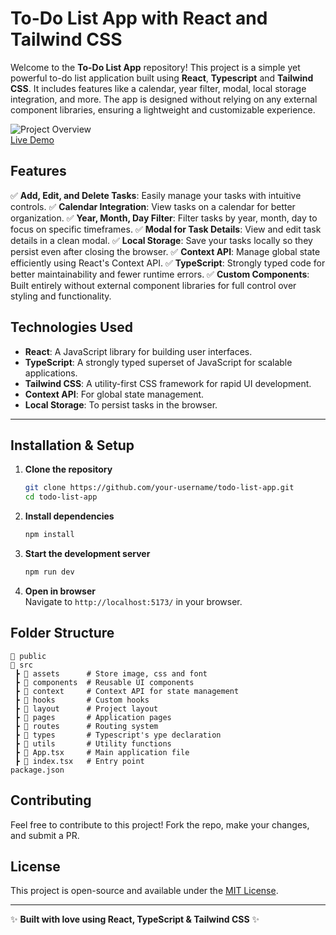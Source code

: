 # To-Do List App with React and Tailwind CSS

Welcome to the **To-Do List App** repository! This project is a simple yet powerful to-do list application built using **React**, **Typescript** and **Tailwind CSS**. It includes features like a calendar, year filter, modal, local storage integration, and more. The app is designed without relying on any external component libraries, ensuring a lightweight and customizable experience.

![Project Overview](./assets/images/login.png)  
[Live Demo](https://oway-todolist.vercel.app)

## **Features**

✅ **Add, Edit, and Delete Tasks**: Easily manage your tasks with intuitive controls.
✅ **Calendar Integration**: View tasks on a calendar for better organization.
✅ **Year, Month, Day Filter**: Filter tasks by year, month, day to focus on specific timeframes.
✅ **Modal for Task Details**: View and edit task details in a clean modal.
✅ **Local Storage**: Save your tasks locally so they persist even after closing the browser.
✅ **Context API**: Manage global state efficiently using React's Context API.
✅ **TypeScript**: Strongly typed code for better maintainability and fewer runtime errors.
✅ **Custom Components**: Built entirely without external component libraries for full control over styling and functionality.

## **Technologies Used**

- **React**: A JavaScript library for building user interfaces.
- **TypeScript**: A strongly typed superset of JavaScript for scalable applications.
- **Tailwind CSS**: A utility-first CSS framework for rapid UI development.
- **Context API**: For global state management.
- **Local Storage**: To persist tasks in the browser.

---

## Installation & Setup

1. **Clone the repository**
   ```sh
   git clone https://github.com/your-username/todo-list-app.git
   cd todo-list-app
   ```

2. **Install dependencies**
   ```sh
   npm install
   ```

3. **Start the development server**
   ```sh
   npm run dev
   ```

4. **Open in browser**  
   Navigate to `http://localhost:5173/` in your browser.

## Folder Structure
```
📂 public
📂 src
 ┣ 📂 assets      # Store image, css and font
 ┣ 📂 components  # Reusable UI components
 ┣ 📂 context     # Context API for state management
 ┣ 📂 hooks       # Custom hooks
 ┣ 📂 layout      # Project layout
 ┣ 📂 pages       # Application pages
 ┣ 📂 routes      # Routing system
 ┣ 📂 types       # Typescript's ype declaration
 ┣ 📂 utils       # Utility functions
 ┣ 📜 App.tsx     # Main application file
 ┣ 📜 index.tsx   # Entry point
package.json
```

## Contributing
Feel free to contribute to this project! Fork the repo, make your changes, and submit a PR.

## License
This project is open-source and available under the [MIT License](LICENSE).

---
✨ **Built with love using React, TypeScript & Tailwind CSS** ✨





